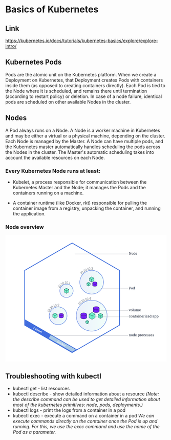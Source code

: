 # Basics of Kubernetes
## Link
https://kubernetes.io/docs/tutorials/kubernetes-basics/explore/explore-intro/

## Kubernetes Pods
Pods are the atomic unit on the Kubernetes platform. When we create a Deployment on Kubernetes, that Deployment creates Pods with containers inside them (as opposed to creating containers directly). Each Pod is tied to the Node where it is scheduled, and remains there until termination (according to restart policy) or deletion. In case of a node failure, identical pods are scheduled on other available Nodes in the cluster.


## Nodes

A Pod always runs on a Node. A Node is a worker machine in Kubernetes and may be either a virtual or a physical machine, 
depending on the cluster. Each Node is managed by the Master. A Node can have multiple pods, and the Kubernetes master 
automatically handles scheduling the pods across the Nodes in the cluster. The Master's automatic scheduling takes 
into account the available resources on each Node.

  ### Every Kubernetes Node runs at least:
  - Kubelet, a process responsible for communication between the Kubernetes Master and the Node; 
    it manages the Pods and the containers running on a machine.

  - A container runtime (like Docker, rkt) responsible for pulling the container image from a registry, 
    unpacking the container, and running the application.

### Node overview
![alt text](/docs/node_overview.png?raw=true "Node Overview")


## Troubleshooting with kubectl
 - kubectl get - list resources
 - kubectl describe - show detailed information about a resource 
   _(Note: the describe command can be used to get detailed information about most of the kubernetes primitives: node, pods,    deployments.)_
 - kubectl logs - print the logs from a container in a pod
 - kubectl exec - execute a command on a container in a pod 
    _We can execute commands directly on the container once the Pod is up and running. For this, we use the exec command and use the name of the Pod as a parameter._
    
 
